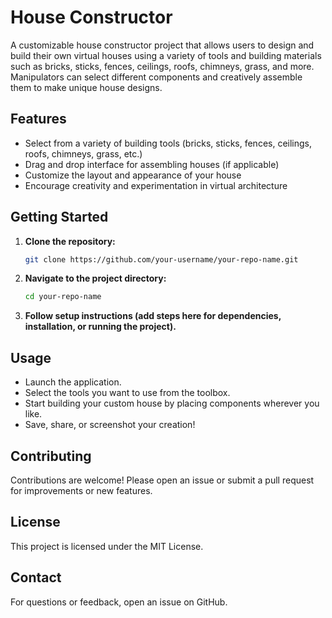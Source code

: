 # House Constructor

A customizable house constructor project that allows users to design and build their own virtual houses using a variety of tools and building materials such as bricks, sticks, fences, ceilings, roofs, chimneys, grass, and more. Manipulators can select different components and creatively assemble them to make unique house designs.

## Features

- Select from a variety of building tools (bricks, sticks, fences, ceilings, roofs, chimneys, grass, etc.)
- Drag and drop interface for assembling houses (if applicable)
- Customize the layout and appearance of your house
- Encourage creativity and experimentation in virtual architecture

## Getting Started

1. **Clone the repository:**
   ```bash
   git clone https://github.com/your-username/your-repo-name.git
   ```
2. **Navigate to the project directory:**
   ```bash
   cd your-repo-name
   ```
3. **Follow setup instructions (add steps here for dependencies, installation, or running the project).**

## Usage

- Launch the application.
- Select the tools you want to use from the toolbox.
- Start building your custom house by placing components wherever you like.
- Save, share, or screenshot your creation!

## Contributing

Contributions are welcome! Please open an issue or submit a pull request for improvements or new features.

## License

This project is licensed under the MIT License.

## Contact

For questions or feedback, open an issue on GitHub.
